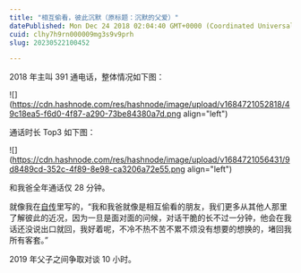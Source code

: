 ```yaml
---
title: "相互偷看，彼此沉默（原标题：沉默的父爱）"
datePublished: Mon Dec 24 2018 02:04:40 GMT+0000 (Coordinated Universal Time)
cuid: clhy7h9rn000009mg3s9v9prh
slug: 20230522100452

---
```


2018 年主叫 391 通电话，整体情况如下图：

![](https://cdn.hashnode.com/res/hashnode/image/upload/v1684721052818/49c18ea5-f6d0-4f87-a290-73be84380a7d.png align="left")

通话时长 Top3 如下图：

![](https://cdn.hashnode.com/res/hashnode/image/upload/v1684721056431/9d8489cd-352c-4f89-8e98-ca3206a72e55.png align="left")

和我爸全年通话仅 28 分钟。

就像我在[自传](http://mp.weixin.qq.com/s?__biz=MzI3MzU5MDA1OQ==&mid=2247484633&idx=1&sn=4aada58de098175ab7a33f6f99d49401&chksm=eb21b69ddc563f8b4f61322a6cb756277c3c8fb780434189f6273798a9bdb42635f175b1dd1d&scene=21#wechat_redirect)里写的，“我和我爸就像是相互偷看的朋友，我们更多从其他人那里了解彼此的近况，因为一旦是面对面的问候，对话干脆的长不过一分钟，他会在我话还没说出口就回，我好着呢，不冷不热不苦不累不烦没有想要的想换的，堵回我所有客套。”

2019 年父子之间争取对谈 10 小时。

